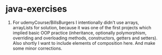 # java-exercises

1. For udemyCourse/BillsBurgers I intentionally didn't use arrays, arrayLists for solution, because it was one of the first projects which implied basic OOP practice (inheritance, optionally polymorphism, overriding and overloading methods, constructors, getters and setters). Also shortly I want to include elements of composition here. And make some minor corrections.
